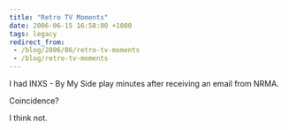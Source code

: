 ```yaml
---
title: "Retro TV Moments"
date: 2006-06-15 16:58:00 +1000
tags: legacy
redirect_from:
 - /blog/2006/06/retro-tv-moments
 - /blog/retro-tv-moments
---
```


I had INXS - By My Side play minutes after receiving an email from NRMA.

Coincidence?

I think not.
